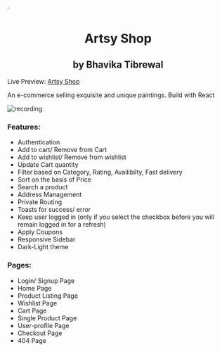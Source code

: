 `<h1 align=center>Artsy Shop</h1>
<h2 align=center>by Bhavika Tibrewal</h2>

Live Preview: [Artsy Shop](https://artsyshop.netlify.app)

An e-commerce selling exquisite and unique paintings.
Build with React

![recording](https://netlify-cocoon.netlify.app/.netlify/functions/fetch?code=307&path=eyJzaXRlX2lkIjoiNDBkYTk2MDAtNGEzMy00YWIxLWE5MDAtMjllMGI3NTliNWQwIiwiZGVwbG95X2lkIjoiNjI0ZWM2ZTA5NjZmMjQwMDA5NmMyZWZlIiwiaWQiOiI0MDJlY2Y3ZS1iMTk4LTQwMTktOWE2OS0xODZlOWEyNDk4YTgifQ==)

### Features:
- Authentication
- Add to cart/ Remove from Cart
- Add to wishlist/ Remove from wishlist
- Update Cart quantity
- Filter based on Category, Rating, Availibilty, Fast delivery
- Sort on the basis of Price
- Search a product
- Address Management
- Private Routing
- Toasts for success/ error
- Keep user logged in (only if you select the checkbox before you will remain logged in for a refresh)
- Apply Coupons
- Responsive Sidebar
- Dark-Light theme

### Pages:
- Login/ Signup Page
- Home Page
- Product Listing Page
- Wishlist Page
- Cart Page
- Single Product Page
- User-profile Page
- Checkout Page
- 404 Page

